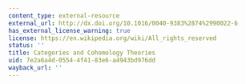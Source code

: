 ```yaml
---
content_type: external-resource
external_url: http://dx.doi.org/10.1016/0040-9383%2874%2990022-6
has_external_license_warning: true
license: https://en.wikipedia.org/wiki/All_rights_reserved
status: ''
title: Categories and Cohomology Theories
uid: 7e2a6a4d-0554-4f41-83e6-a4943bd976dd
wayback_url: ''
---
```

